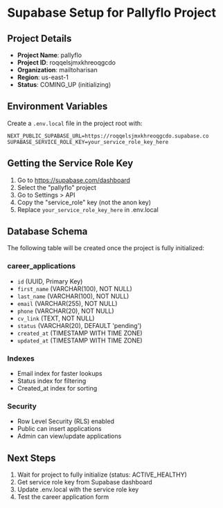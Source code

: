 # Supabase Setup for Pallyflo Project

## Project Details
- **Project Name**: pallyflo
- **Project ID**: roqqelsjmxkhreoqgcdo
- **Organization**: mailtoharisan
- **Region**: us-east-1
- **Status**: COMING_UP (initializing)

## Environment Variables
Create a `.env.local` file in the project root with:

```env
NEXT_PUBLIC_SUPABASE_URL=https://roqqelsjmxkhreoqgcdo.supabase.co
SUPABASE_SERVICE_ROLE_KEY=your_service_role_key_here
```

## Getting the Service Role Key
1. Go to https://supabase.com/dashboard
2. Select the "pallyflo" project
3. Go to Settings > API
4. Copy the "service_role" key (not the anon key)
5. Replace `your_service_role_key_here` in .env.local

## Database Schema
The following table will be created once the project is fully initialized:

### career_applications
- `id` (UUID, Primary Key)
- `first_name` (VARCHAR(100), NOT NULL)
- `last_name` (VARCHAR(100), NOT NULL)
- `email` (VARCHAR(255), NOT NULL)
- `phone` (VARCHAR(20), NOT NULL)
- `cv_link` (TEXT, NOT NULL)
- `status` (VARCHAR(20), DEFAULT 'pending')
- `created_at` (TIMESTAMP WITH TIME ZONE)
- `updated_at` (TIMESTAMP WITH TIME ZONE)

### Indexes
- Email index for faster lookups
- Status index for filtering
- Created_at index for sorting

### Security
- Row Level Security (RLS) enabled
- Public can insert applications
- Admin can view/update applications

## Next Steps
1. Wait for project to fully initialize (status: ACTIVE_HEALTHY)
2. Get service role key from Supabase dashboard
3. Update .env.local with the service role key
4. Test the career application form

